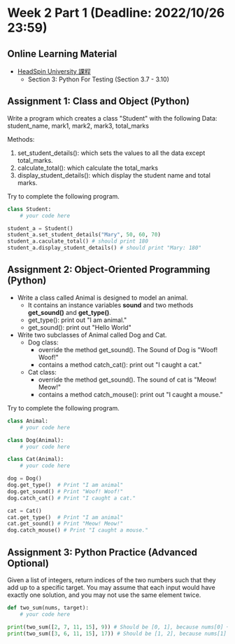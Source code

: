 # Week 2 Part 1 (Deadline: 2022/10/26 23:59)

## Online Learning Material
* [HeadSpin University 課程](https://ui.headspin.io/university/learn/appium-selenium-fundamentals-2020/units)
  * Section 3: Python For Testing (Section 3.7 - 3.10)

## Assignment 1: Class and Object (Python)
Write a program which creates a class "Student" with the following Data:
student_name, mark1, mark2, mark3, total_marks

Methods:
1. set_student_details(): which sets the values to all the data except total_marks.
2. calculate_total(): which calculate the total_marks
3. display_student_details(): which display the student name and total marks.

Try to complete the following program.

```python
class Student:
    # your code here

student_a = Student()
student_a.set_student_details("Mary", 50, 60, 70)
student_a.caculate_total() # should print 180
student_a.display_student_details() # should print "Mary: 180"
```

## Assignment 2: Object-Oriented Programming (Python)

- Write a class called Animal is designed to model an animal. 
  - It contains an instance variables **sound** and two methods **get_sound()** and **get_type()**.
  - get_type(): print out "I am animal."
  - get_sound(): print out "Hello World"
- Write two subclasses of Animal called Dog and Cat.
  - Dog class:
    - override the method get_sound(). The Sound of Dog is "Woof! Woof!"
    - contains a method catch_cat(): print out "I caught a cat."
  - Cat class:
    - override the method get_sound(). The sound of cat is "Meow! Meow!"
    - contains a method catch_mouse(): print out "I caught a mouse."

Try to complete the following program.

```python
class Animal:
    # your code here

class Dog(Animal):
    # your code here

class Cat(Animal):
    # your code here

dog = Dog()
dog.get_type()  # Print "I am animal"
dog.get_sound() # Print "Woof! Woof!"
dog.catch_cat() # Print "I caught a cat."

cat = Cat()
cat.get_type()  # Print "I am animal" 
cat.get_sound() # Print "Meow! Meow!"
dog.catch_mouse() # Print "I caught a mouse."

```

## Assignment 3: Python Practice (Advanced Optional)
Given a list of integers, return indices of the two numbers such that they add up to a
specific target. You may assume that each input would have exactly one solution, and you
may not use the same element twice.

```python
def two_sum(nums, target):
    # your code here

print(two_sum([2, 7, 11, 15], 9)) # Should be [0, 1], because nums[0] + nums[1] = 9
print(two_sum([3, 6, 11, 15], 17)) # Should be [1, 2], because nums[1] + nums[2] = 17
```

